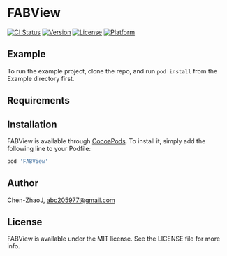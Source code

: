 # FABView

[![CI Status](https://img.shields.io/travis/Chen-ZhaoJ/FABView.svg?style=flat)](https://travis-ci.org/Chen-ZhaoJ/FABView)
[![Version](https://img.shields.io/cocoapods/v/FABView.svg?style=flat)](https://cocoapods.org/pods/FABView)
[![License](https://img.shields.io/cocoapods/l/FABView.svg?style=flat)](https://cocoapods.org/pods/FABView)
[![Platform](https://img.shields.io/cocoapods/p/FABView.svg?style=flat)](https://cocoapods.org/pods/FABView)

## Example

To run the example project, clone the repo, and run `pod install` from the Example directory first.

## Requirements

## Installation

FABView is available through [CocoaPods](https://cocoapods.org). To install
it, simply add the following line to your Podfile:

```ruby
pod 'FABView'
```

## Author

Chen-ZhaoJ, abc205977@gmail.com

## License

FABView is available under the MIT license. See the LICENSE file for more info.
